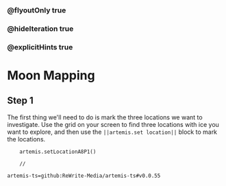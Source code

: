### @flyoutOnly true
### @hideIteration true
### @explicitHints true

# Moon Mapping

## Step 1
The first thing we'll need to do is mark the three locations we want to investigate. Use the grid on your screen to find three locations with ice you want to explore, and then use the ``||artemis.set location||`` block to mark the locations.

```ghost
    artemis.setLocationA8P1()
```
```template
    //
```

```package
artemis-ts=github:ReWrite-Media/artemis-ts#v0.0.55
```